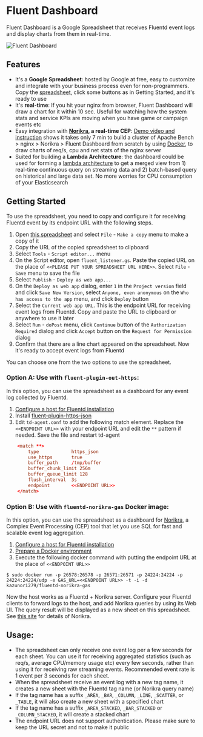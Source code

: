 Fluent Dashboard
====================

Fluent Dashboard is a Google Spreadsheet that receives Fluentd event logs and display charts from them in real-time. 


![Fluent Dashboard](http://i.giflike.com/sLgJtW9.gif)

## Features

- It's a **Google Spreadsheet**: hosted by Google at free, easy to customize and integrate with your business process even for non-programmers. Copy the [spreadsheet](https://docs.google.com/spreadsheets/d/1mRG77KeAdEhOspGh00R7tQaDLvXC1th1pbe8P3tXm2A), click some buttons as in Getting Started, and it's ready to use
- It's **real-time**: If you hit your nginx from browser, Fluent Dashboard will draw a chart for it within 10 sec. Useful for watching how the system stats and service KPIs are moving when you have game or campaign events etc
- Easy integration with **[Norikra](https://github.com/norikra/norikra), a real-time CEP**: [Demo video and instruction](https://github.com/kazunori279/Fluent-Dashboard/blob/master/demo_instruction.md) shows it takes only 7 min to build a cluster of Apache Bench > nginx > Norikra > Fluent Dashboard from scratch by using [Docker](http://docker.io/), to draw charts of req/s, cpu and net stats of the nginx server
- Suited for building a **Lambda Architecture**: the dashboard could be used for forming a [lambda architecture](http://lambda-architecture.net/) to get a merged view from 1) real-time continuous query on streaming data and 2) batch-based query on historical and large data set. No more worries for CPU consumption of your Elasticsearch

## Getting Started

To use the spreadsheet, you need to copy and configure it for receiving Fluentd event by its endpoint URL with the following steps.

1. Open [this spreadsheet](https://docs.google.com/spreadsheets/d/1mRG77KeAdEhOspGh00R7tQaDLvXC1th1pbe8P3tXm2A) and select `File` - `Make a copy` menu to make a copy of it
2. Copy the URL of the copied spreadsheet to clipboard
3. Select `Tools` - `Script editor...` menu
4. On the Script editor, open `fluent_listener.gs`. Paste the copied URL on the place of `<<PLEASE PUT YOUR SPREADSHEET URL HERE>>`. Select `File` - `Save` menu to save the file
5. Select `Publish` - `Deploy as web app...`
6. On the `Deploy as web app` dialog, enter `1` in the `Project version` field and click `Save New Version`, select `Anyone, even anonymous` on the `Who has access to the app` menu, and click `Deploy` button
7. Select the `Current web app URL`. This is the endpoint URL for receiving event logs from Fluentd. Copy and paste the URL to clipboard or anywhere to use it later
8. Select `Run` - `doPost` menu, click `Continue` button of the `Authorization Required` dialog and click `Accept` button on the `Request for Permission` dialog
9. Confirm that there are a line chart appeared on the spreadsheet. Now it's ready to accept event logs from Fluentd

You can choose one from the two options to use the spreadsheet.

### Option A: Use with `fluent-plugin-out-https`:

In this option, you can use the spreadsheet as a dashboard for any event log collected by Fluentd. 

1. [Configure a host for Fluentd installation](https://www.google.com/url?q=http://docs.fluentd.org/articles/before-install&usd=2&usg=ALhdy2-Eq3wSUPNxaZr13oC2Mt5UssbUhw)
2. Install [fluent-plugin-https-json](https://github.com/jdoconnor/fluentd_https_out)
4. Edit `td-agent.conf` to add the following match element. Replace the `<<ENDPOINT URL>>` with your endpoint URL and edit the `**` pattern if needed. Save the file and restart td-agent

```td-agent.conf
    <match **>
        type            https_json
        use_https       true
        buffer_path     /tmp/buffer
        buffer_chunk_limit 256m
        buffer_queue_limit 128
        flush_interval  3s
        endpoint        <<ENDPOINT URL>>
    </match>
```

### Option B: Use with `fluentd-norikra-gas` Docker image:

In this option, you can use the spreadsheet as a dashboard for [Norikra](http://norikra.github.io/), a Complex Event Processing (CEP) tool that let you use SQL for fast and scalable event log aggregation.

1. [Configure a host for Fluentd installation](https://www.google.com/url?q=http://docs.fluentd.org/articles/before-install&usd=2&usg=ALhdy2-Eq3wSUPNxaZr13oC2Mt5UssbUhw)
2. [Prepare a Docker environment](https://www.google.com/url?q=https://www.docker.io/&usd=2&usg=ALhdy2-uNZKLM-jQQXncnc5eKHG-11c4og)
3. Execute the following docker command with putting the endpoint URL at the place of `<<ENDPOINT URL>>`

```
$ sudo docker run -p 26578:26578 -p 26571:26571 -p 24224:24224 -p 24224:24224/udp -e GAS_URL=<<ENDPOINT URL>> -t -i -d kazunori279/fluentd-norikra-gas
```

Now the host works as a Fluentd + Norikra server. Configure your Fluentd clients to forward logs to the host, and add Norikra queries by using its Web UI. The query result will be displayed as a new sheet on this spreadsheet. See [this site](http://norikra.github.io/) for details of Norikra.

## Usage:

- The spreadsheet can only receive one event log per a few seconds for each sheet. You can use it for receiving aggregated statistics (such as req/s, average CPU/memory usage etc) every few seconds, rather than using it for receiving raw streaming events. Recommended event rate is 1 event per 3 seconds for each sheet.
- When the spreadsheet receive an event log with a new tag name, it creates a new sheet with the Fluentd tag name (or Norikra query name)
- If the tag name has a suffix `_AREA`, `_BAR`, `_COLUMN`, `_LINE`, `_SCATTER`, or `_TABLE`, it will also create a new sheet with a specified chart
- If the tag name has a suffix `_AREA_STACKED`, `_BAR_STACKED` or `_COLUMN_STACKED`, it will create a stacked chart
- The endpoint URL does not support authentication. Please make sure to keep the URL secret and not to make it public
